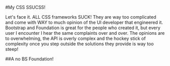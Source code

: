 #My CSS SSUCSS!

Let's face it. ALL CSS frameworks SUCK! They are way too complicated and come with WAY to much opinion of the UI developer that engineered it. Bootstrap and Foundation is great for the people who created it, but every user I encounter I hear the same complaints over and over. The opinions are to overwhelming, the API is overly complex and the hockey stick of complexity once you step outside the solutions they provide is way too steep!

##A no BS Foundation!
